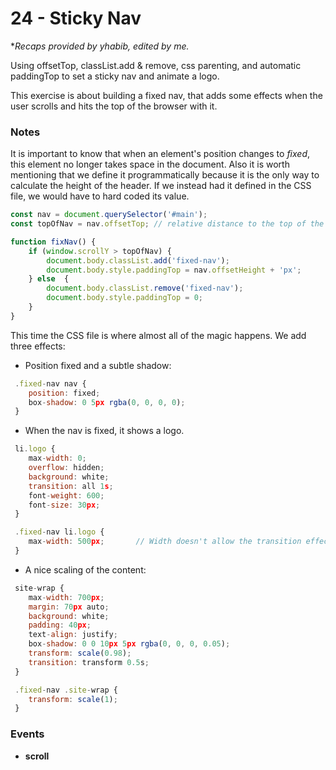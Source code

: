 # 24 - Sticky Nav

**Recaps provided by yhabib, edited by me.*

Using offsetTop, classList.add & remove, css parenting, and automatic paddingTop to set a sticky nav and animate a logo.

This exercise is about building a fixed nav, that adds some effects when the user scrolls and hits the top of the browser with it.

### Notes
It is important to know that when an element's position changes to *fixed*, this element no longer takes space in the document. Also it is worth mentioning that we define it programmatically because it is the only way to calculate the height of the header. If we instead had it defined in the CSS file, we would have to hard coded its value.

```javascript
const nav = document.querySelector('#main');
const topOfNav = nav.offsetTop;	// relative distance to the top of the node parent

function fixNav() {
	if (window.scrollY > topOfNav) {
		document.body.classList.add('fixed-nav');
		document.body.style.paddingTop = nav.offsetHeight + 'px';
	} else	{
		document.body.classList.remove('fixed-nav');
		document.body.style.paddingTop = 0;
	}
}
```
This time the CSS file is where almost all of the magic happens. We add three effects:

* Position fixed and a subtle shadow:
```javascript
 .fixed-nav nav {
 	position: fixed;
 	box-shadow: 0 5px rgba(0, 0, 0, 0);
 }
 ```
* When the nav is fixed, it shows a logo.
```javascript
 li.logo {
 	max-width: 0;
 	overflow: hidden;
 	background: white;
 	transition: all 1s;
 	font-weight: 600;
 	font-size: 30px;
 }

 .fixed-nav li.logo {
 	max-width: 500px;		// Width doesn't allow the transition effect		
 }
 ```
* A nice scaling of the content:
```javascript
 site-wrap {
 	max-width: 700px;
 	margin: 70px auto;
 	background: white;
 	padding: 40px;
 	text-align: justify;
 	box-shadow: 0 0 10px 5px rgba(0, 0, 0, 0.05);
 	transform: scale(0.98);
 	transition: transform 0.5s;
 }

 .fixed-nav .site-wrap {
 	transform: scale(1);
 }
```
### Events
* **scroll**